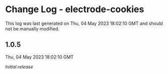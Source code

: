 # Change Log - electrode-cookies

This log was last generated on Thu, 04 May 2023 18:02:10 GMT and should not be manually modified.

## 1.0.5
Thu, 04 May 2023 18:02:10 GMT

_Initial release_

